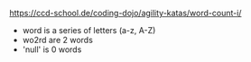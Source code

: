 https://ccd-school.de/coding-dojo/agility-katas/word-count-i/

- word is a series of letters (a-z, A-Z)
- wo2rd are 2 words
- 'null' is 0 words